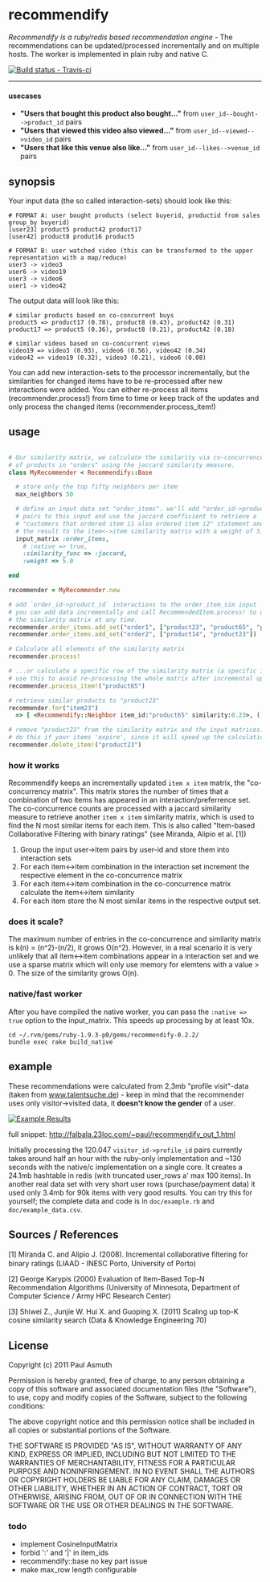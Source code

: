 recommendify
============

_Recommendify is a ruby/redis based recommendation engine_  - The recommendations can be updated/processed incrementally and on multiple hosts. The worker is implemented in plain ruby and native C. 

[ ![Build status - Travis-ci](https://secure.travis-ci.org/paulasmuth/recommendify.png) ](http://travis-ci.org/paulasmuth/recommendify)

---

#### usecases

+ __"Users that bought this product also bought..."__ from `user_id--bought-->product_id` pairs
+ __"Users that viewed this video also viewed..."__ from `user_id--viewed-->video_id` pairs
+ __"Users that like this venue also like..."__ from `user_id--likes-->venue_id` pairs



synopsis
--------

Your input data (the so called interaction-sets) should look like this:

```
# FORMAT A: user bought products (select buyerid, productid from sales group_by buyerid)
[user23] product5 product42 product17
[user42] product8 produt16 product5

# FORMAT B: user watched video (this can be transformed to the upper representation with a map/reduce)
user3 -> video3
user6 -> video19
user3 -> video6
user1 -> video42
```

The output data will look like this:

```
# similar products based on co-concurrent buys
product5 => product17 (0.78), product8 (0.43), product42 (0.31)
product17 => product5 (0.36), product8 (0.21), product42 (0.18)

# similar videos based on co-concurrent views
video19 => video3 (0.93), video6 (0.56), video42 (0.34)
video42 => video19 (0.32), video3 (0.21), video6 (0.08)
```

You can add new interaction-sets to the processor incrementally, but the similarities for changed items have to be re-processed after new interactions were added. You can either re-process all items (recommender.process!) from time to time or keep track of the updates and only process the changed items (recommender.process_item!)


usage
-----

```ruby

# Our similarity matrix, we calculate the similarity via co-concurrence 
# of products in "orders" using the jaccard similarity measure.
class MyRecommender < Recommendify::Base

  # store only the top fifty neighbors per item
  max_neighbors 50

  # define an input data set "order_items". we'll add "order_id->product_id"
  # pairs to this input and use the jaccard coefficient to retrieve a 
  # "customers that ordered item i1 also ordered item i2" statement and apply
  # the result to the item<->item similarity matrix with a weight of 5.0
  input_matrix :order_items,  
    # :native => true,
    :similarity_func => :jaccard,    
    :weight => 5.0

end

recommender = MyRecommender.new

# add `order_id->product_id` interactions to the order_item_sim input
# you can add data incrementally and call RecommendedItem.process! to update
# the similarity matrix at any time.
recommender.order_items.add_set("order1", ["product23", "product65", "productm23"])
recommender.order_items.add_set("order2", ["product14", "product23"])

# Calculate all elements of the similarity matrix
recommender.process!

# ...or calculate a specific row of the similarity matrix (a specific item)
# use this to avoid re-processing the whole matrix after incremental updates
recommender.process_item!("product65")

# retrieve similar products to "product23"
recommender.for("item23") 
  => [ <Recommendify::Neighbor item_id:"product65" similarity:0.23>, (...) ]

# remove "product23" from the similarity matrix and the input matrices. you should 
# do this if your items 'expire', since it will speed up the calculation
recommender.delete_item!("product23") 
```

### how it works

Recommendify keeps an incrementally updated `item x item` matrix, the "co-concurrency matrix". This matrix stores the number of times that a combination of two items has appeared in an interaction/preferrence set. The co-concurrence counts are processed with a jaccard similarity measure to retrieve another `item x item` similarity matrix, which is used to find the N most similar items for each item. This is also called "Item-based Collaborative Filtering with binary ratings" (see Miranda, Alipio et al. [1])

1. Group the input user->item pairs by user-id and store them into interaction sets
2. For each item<->item combination in the interaction set increment the respective element in the co-concurrence matrix
3. For each item<->item combination in the co-concurrence matrix calculate the item<->item similarity
3. For each item store the N most similar items in the respective output set.


### does it scale?

The maximum number of entries in the co-concurrence and similarity matrix is k(n) = (n^2)-(n/2), it grows O(n^2). However, in a real scenario it is very unlikely that all item<->item combinations appear in a interaction set and we use a sparse matrix which will only use memory for elemtens with a value > 0. The size of the similarity grows O(n). 

### native/fast worker

After you have compiled the native worker, you can pass the `:native => true` option to the input_matrix. This speeds up processing by at least 10x.

```
cd ~/.rvm/gems/ruby-1.9.3-p0/gems/recommendify-0.2.2/
bundle exec rake build_native
```

example
-------

These recommendations were calculated from 2,3mb "profile visit"-data (taken from www.talentsuche.de) - keep in mind that the recommender uses only visitor->visited data, it __doesn't know the gender__  of a user. 

[ ![Example Results](https://raw.github.com/paulasmuth/recommendify/master/doc/example.png) ](http://falbala.23loc.com/~paul/recommendify_out_1.html)

full snippet: http://falbala.23loc.com/~paul/recommendify_out_1.html 

Initially processing the 120.047 `visitor_id->profile_id` pairs currently takes around half an hour with the ruby-only implementation and ~130 seconds with the native/c implementation on a single core. It creates a 24.1mb hashtable in redis (with truncated user_rows a' max 100 items). In another real data set with very short user rows (purchase/payment data) it used only 3.4mb for 90k items with very good results. You can try this for yourself; the complete data and code is in `doc/example.rb` and `doc/example_data.csv`. 




Sources / References
--------------------

[1] Miranda C. and Alipio J. (2008). Incremental collaborative ﬁltering for binary ratings (LIAAD - INESC Porto, University of Porto)

[2] George Karypis (2000) Evaluation of Item-Based Top-N Recommendation Algorithms (University of Minnesota, Department of Computer Science / Army HPC Research Center)

[3] Shiwei Z., Junjie W. Hui X. and Guoping X. (2011) Scaling up top-K cosine similarity search (Data & Knowledge Engineering 70)



License
-------

Copyright (c) 2011 Paul Asmuth

Permission is hereby granted, free of charge, to any person obtaining a copy of this software and associated documentation files (the "Software"), to use, copy and modify copies of the Software, subject to the following conditions:

The above copyright notice and this permission notice shall be included in all copies or substantial portions of the Software.

THE SOFTWARE IS PROVIDED "AS IS", WITHOUT WARRANTY OF ANY KIND, EXPRESS OR IMPLIED, INCLUDING BUT NOT LIMITED TO THE WARRANTIES OF MERCHANTABILITY, FITNESS FOR A PARTICULAR PURPOSE AND NONINFRINGEMENT. IN NO EVENT SHALL THE AUTHORS OR COPYRIGHT HOLDERS BE LIABLE FOR ANY CLAIM, DAMAGES OR OTHER LIABILITY, WHETHER IN AN ACTION OF CONTRACT, TORT OR OTHERWISE, ARISING FROM, OUT OF OR IN CONNECTION WITH THE SOFTWARE OR THE USE OR OTHER DEALINGS IN THE SOFTWARE.



### todo

+ implement CosineInputMatrix
+ forbid ':' and '|' in item_ids
+ recommendify::base no key part issue
+ make max_row length configurable

